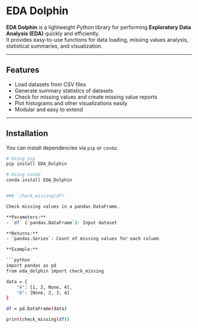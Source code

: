 # EDA Dolphin

**EDA Dolphin** is a lightweight Python library for performing **Exploratory Data Analysis (EDA)** quickly and efficiently.  
It provides easy-to-use functions for data loading, missing values analysis, statistical summaries, and visualization.

---

## Features

- Load datasets from CSV files
- Generate summary statistics of datasets
- Check for missing values and create missing value reports
- Plot histograms and other visualizations easily
- Modular and easy to extend

---

## Installation

You can install dependencies via `pip` or `conda`:

```bash
# Using pip
pip install EDA_Dolphin

# Using conda
conda install EDA_Dolphin


### `check_missing(df)`

Check missing values in a pandas DataFrame.

**Parameters:**
- `df` (`pandas.DataFrame`): Input dataset

**Returns:**
- `pandas.Series`: Count of missing values for each column

**Example:**

```python
import pandas as pd
from eda_dolphin import check_missing

data = {
    "A": [1, 2, None, 4],
    "B": [None, 2, 3, 4]
}

df = pd.DataFrame(data)

print(check_missing(df))
